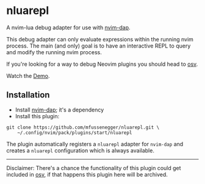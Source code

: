 # nluarepl

A nvim-lua debug adapter for use with [nvim-dap][nvim-dap].

This debug adapter can only evaluate expressions within the running nvim
process. The main (and only) goal is to have an interactive REPL to query and
modify the running nvim process.

If you're looking for a way to debug Neovim plugins you should head to [osv][osv].

Watch the [Demo][demo].

## Installation

- Install [nvim-dap][nvim-dap]; it's a dependency
- Install this plugin:

```
git clone https://github.com/mfussenegger/nluarepl.git \
    ~/.config/nvim/pack/plugins/start/nluarepl
```

The plugin automatically registers a `nluarepl` adapter for `nvim-dap` and
creates a `nluarepl` configuration which is always available.

---

Disclaimer: There's a chance the functionality of this plugin could get
included in [osv][osv], if that happens this plugin here will be archived.

[osv]: https://github.com/jbyuki/one-small-step-for-vimkind
[nvim-dap]: https://github.com/mfussenegger/nvim-dap
[demo]: https://zignar.net/assets/files/c6144a41526e81b82d9cac39901782a4140d3f14adec3c8b8061cb1028e700ff.webm

